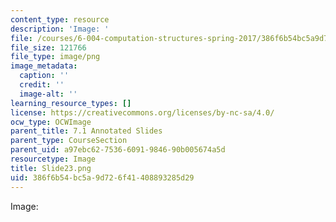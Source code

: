 ```yaml
---
content_type: resource
description: 'Image: '
file: /courses/6-004-computation-structures-spring-2017/386f6b54bc5a9d726f41408893285d29_Slide23.png
file_size: 121766
file_type: image/png
image_metadata:
  caption: ''
  credit: ''
  image-alt: ''
learning_resource_types: []
license: https://creativecommons.org/licenses/by-nc-sa/4.0/
ocw_type: OCWImage
parent_title: 7.1 Annotated Slides
parent_type: CourseSection
parent_uid: a97ebc62-7536-6091-9846-90b005674a5d
resourcetype: Image
title: Slide23.png
uid: 386f6b54-bc5a-9d72-6f41-408893285d29
---
```

Image: 